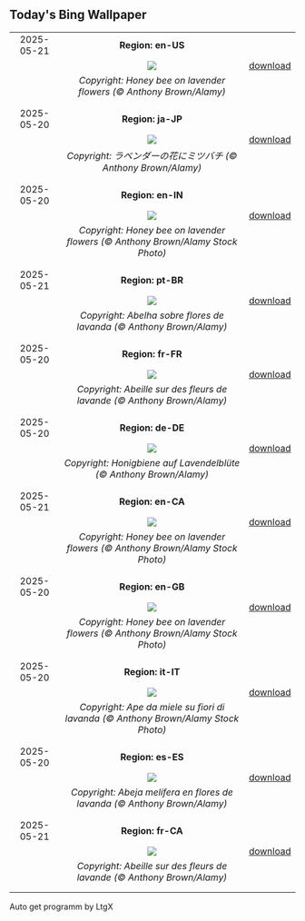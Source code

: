## Today's Bing Wallpaper
|      |      |      |
| :----: | :----: | :----: |
|2025-05-21|**Region: en-US**||
||![](https://www.bing.com/th?id=OHR.HoneyBeeLavender_EN-US3860322899_UHD.jpg&pid=hp&w=1152&h=648&rs=1&c=4)| [download](https://www.bing.com/th?id=OHR.HoneyBeeLavender_EN-US3860322899_UHD.jpg)|
||*Copyright: Honey bee on lavender flowers (© Anthony Brown/Alamy)*
||
|||
|2025-05-20|**Region: ja-JP**||
||![](https://www.bing.com/th?id=OHR.HoneyBeeLavender_JA-JP7794664698_UHD.jpg&pid=hp&w=1152&h=648&rs=1&c=4)| [download](https://www.bing.com/th?id=OHR.HoneyBeeLavender_JA-JP7794664698_UHD.jpg)|
||*Copyright: ラベンダーの花にミツバチ (© Anthony Brown/Alamy)*
||
|||
|2025-05-20|**Region: en-IN**||
||![](https://www.bing.com/th?id=OHR.HoneyBeeLavender_EN-IN9271954892_UHD.jpg&pid=hp&w=1152&h=648&rs=1&c=4)| [download](https://www.bing.com/th?id=OHR.HoneyBeeLavender_EN-IN9271954892_UHD.jpg)|
||*Copyright: Honey bee on lavender flowers (© Anthony Brown/Alamy Stock Photo)*
||
|||
|2025-05-21|**Region: pt-BR**||
||![](https://www.bing.com/th?id=OHR.HoneyBeeLavender_PT-BR9232518610_UHD.jpg&pid=hp&w=1152&h=648&rs=1&c=4)| [download](https://www.bing.com/th?id=OHR.HoneyBeeLavender_PT-BR9232518610_UHD.jpg)|
||*Copyright: Abelha sobre flores de lavanda (© Anthony Brown/Alamy)*
||
|||
|2025-05-20|**Region: fr-FR**||
||![](https://www.bing.com/th?id=OHR.HoneyBeeLavender_FR-FR5663317705_UHD.jpg&pid=hp&w=1152&h=648&rs=1&c=4)| [download](https://www.bing.com/th?id=OHR.HoneyBeeLavender_FR-FR5663317705_UHD.jpg)|
||*Copyright: Abeille sur des fleurs de lavande (© Anthony Brown/Alamy)*
||
|||
|2025-05-20|**Region: de-DE**||
||![](https://www.bing.com/th?id=OHR.HoneyBeeLavender_DE-DE5467752918_UHD.jpg&pid=hp&w=1152&h=648&rs=1&c=4)| [download](https://www.bing.com/th?id=OHR.HoneyBeeLavender_DE-DE5467752918_UHD.jpg)|
||*Copyright: Honigbiene auf Lavendelblüte (© Anthony Brown/Alamy)*
||
|||
|2025-05-21|**Region: en-CA**||
||![](https://www.bing.com/th?id=OHR.HoneyBeeLavender_EN-CA3333432365_UHD.jpg&pid=hp&w=1152&h=648&rs=1&c=4)| [download](https://www.bing.com/th?id=OHR.HoneyBeeLavender_EN-CA3333432365_UHD.jpg)|
||*Copyright: Honey bee on lavender flowers (© Anthony Brown/Alamy Stock Photo)*
||
|||
|2025-05-20|**Region: en-GB**||
||![](https://www.bing.com/th?id=OHR.HoneyBeeLavender_EN-GB1571293701_UHD.jpg&pid=hp&w=1152&h=648&rs=1&c=4)| [download](https://www.bing.com/th?id=OHR.HoneyBeeLavender_EN-GB1571293701_UHD.jpg)|
||*Copyright: Honey bee on lavender flowers (© Anthony Brown/Alamy Stock Photo)*
||
|||
|2025-05-20|**Region: it-IT**||
||![](https://www.bing.com/th?id=OHR.HoneyBeeLavender_IT-IT3599671311_UHD.jpg&pid=hp&w=1152&h=648&rs=1&c=4)| [download](https://www.bing.com/th?id=OHR.HoneyBeeLavender_IT-IT3599671311_UHD.jpg)|
||*Copyright: Ape da miele su fiori di lavanda (© Anthony Brown/Alamy Stock Photo)*
||
|||
|2025-05-20|**Region: es-ES**||
||![](https://www.bing.com/th?id=OHR.HoneyBeeLavender_ES-ES6507436350_UHD.jpg&pid=hp&w=1152&h=648&rs=1&c=4)| [download](https://www.bing.com/th?id=OHR.HoneyBeeLavender_ES-ES6507436350_UHD.jpg)|
||*Copyright: Abeja melífera en flores de lavanda (© Anthony Brown/Alamy)*
||
|||
|2025-05-21|**Region: fr-CA**||
||![](https://www.bing.com/th?id=OHR.HoneyBeeLavender_FR-CA2376203032_UHD.jpg&pid=hp&w=1152&h=648&rs=1&c=4)| [download](https://www.bing.com/th?id=OHR.HoneyBeeLavender_FR-CA2376203032_UHD.jpg)|
||*Copyright: Abeille sur des fleurs de lavande (© Anthony Brown/Alamy)*
||
|||

Auto get programm by LtgX

